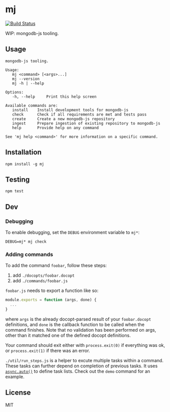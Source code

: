 # mj

[![Build Status](https://travis-ci.org/mongodb-js/mj.svg?branch=master)](https://travis-ci.org/mongodb-js/mj)

WIP: mongodb-js tooling.

## Usage

```
mongodb-js tooling.

Usage:
   mj <command> [<args>...]
   mj --version
   mj -h | --help

Options:
   -h, --help     Print this help screen

Available commands are:
   install    Install development tools for mongodb-js
   check      Check if all requirements are met and tests pass
   create     Create a new mongodb-js repository
   ingest     Prepare ingestion of existing repository to mongodb-js
   help       Provide help on any command

See 'mj help <command>' for more information on a specific command.
```

## Installation

```
npm install -g mj
```

## Testing

```
npm test
```

## Dev

### Debugging

To enable debugging, set the `DEBUG` environment variable to `mj*`:

```
DEBUG=mj* mj check
```

### Adding commands

To add the command `foobar`, follow these steps:

1. add `./docopts/foobar.docopt`
2. add `./commands/foobar.js`

`foobar.js` needs to export a function like so:

```js
module.exports = function (args, done) {
  ...
}
```

where `args` is the already docopt-parsed result of your `foobar.docopt` definitions, and `done` is the callback function to be called when the command finishes. Note that no validation has been performed on args, other than it matched one of the defined docopt definitions.

Your command should exit either with `process.exit(0)` if everything was ok, or `process.exit(1)` if there was an error.

`./util/run_steps.js` is a helper to excute multiple tasks within a command. These tasks can further depend on completion of previous tasks. It uses [`async.auto()`](https://github.com/caolan/async#autotasks-callback) to define task lists. Check out the `demo` command for an example. 

## License

MIT
